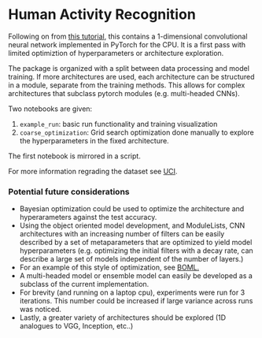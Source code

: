 # Human Activity Recognition
Following on from [this tutorial](https://machinelearningmastery.com/cnn-models-for-human-activity-recognition-time-series-classification/),
this contains a 1-dimensional convolutional neural network implemented in PyTorch for the CPU.
It is a first pass with limited optimiztion of hyperparameters or architecture exploration. 

The package is organized with a split between data processing and model training. 
If more architectures are used, each architecture can be structured in a module, separate from the training methods. 
This allows for complex architectures that subclass pytorch modules (e.g. multi-headed CNNs).   

Two notebooks are given:
 1. `example_run`: basic run functionality and training visualization 
 2. `coarse_optimization`: Grid search optimization done manually to explore the hyperparameters in the fixed architecture.
 
The first notebook is mirrored in a script.
   
For more information regrading the dataset see [UCI](https://archive.ics.uci.edu/ml/datasets/human+activity+recognition+using+smartphones).


### Potential future considerations
* Bayesian optimization could be used to optimize the architecture and hyperarameters against the test accuracy. 
* Using the object oriented model development, and ModuleLists, CNN architectures with an increasing number of filters 
can be easily described by a set of metaparameters that are optimized to yield model hyperparameters 
(e.g. optimizing the initial filters with a decay rate, can describe a large set of models independent of the number of layers.)
* For an example of this style of optimization, see [BOML.](https://github.com/CooperComputationalCaucus/BOML)
* A multi-headed model or ensemble model can easily be developed as a subclass of the current implementation. 
* For brevity (and running on a laptop cpu), experiments were run for 3 iterations. 
This number could be increased if large variance across runs was noticed. 
* Lastly, a greater variety of architectures should be explored (1D analogues to VGG, Inception, etc..)
 